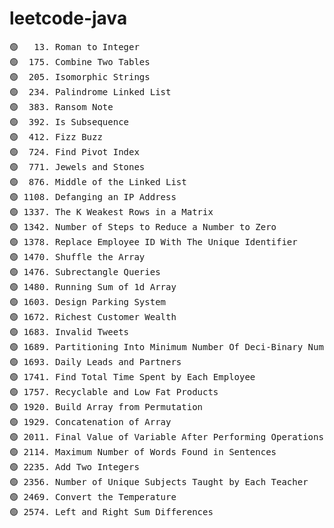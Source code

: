 # leetcode-java

<pre>
🟢   13. Roman to Integer
🟢  175. Combine Two Tables
🟢  205. Isomorphic Strings
🟢  234. Palindrome Linked List
🟢  383. Ransom Note
🟢  392. Is Subsequence
🟢  412. Fizz Buzz
🟢  724. Find Pivot Index
🟢  771. Jewels and Stones
🟢  876. Middle of the Linked List
🟢 1108. Defanging an IP Address
🟢 1337. The K Weakest Rows in a Matrix
🟢 1342. Number of Steps to Reduce a Number to Zero
🟢 1378. Replace Employee ID With The Unique Identifier
🟢 1470. Shuffle the Array
🟢 1476. Subrectangle Queries
🟢 1480. Running Sum of 1d Array
🟢 1603. Design Parking System
🟢 1672. Richest Customer Wealth
🟢 1683. Invalid Tweets
🟢 1689. Partitioning Into Minimum Number Of Deci-Binary Numbers
🟢 1693. Daily Leads and Partners
🟢 1741. Find Total Time Spent by Each Employee
🟢 1757. Recyclable and Low Fat Products
🟢 1920. Build Array from Permutation
🟢 1929. Concatenation of Array
🟢 2011. Final Value of Variable After Performing Operations
🟢 2114. Maximum Number of Words Found in Sentences
🟢 2235. Add Two Integers
🟢 2356. Number of Unique Subjects Taught by Each Teacher
🟢 2469. Convert the Temperature
🟢 2574. Left and Right Sum Differences
</pre>